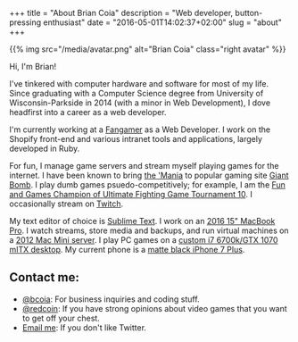 +++
title = "About Brian Coia"
description = "Web developer, button-pressing enthusiast"
date = "2016-05-01T14:02:37+02:00"
slug = "about"
+++

{{% img src="/media/avatar.png" alt="Brian Coia" class="right avatar" %}}

Hi, I'm Brian!

I've tinkered with computer hardware and software for most of my life. Since graduating with a Computer Science degree from University of Wisconsin-Parkside in 2014 (with a minor in Web Development), I dove headfirst into a career as a web developer.

I'm currently working at a [Fangamer](http://www.fangamer.com) as a Web Developer. I work on the Shopify front-end and various intranet tools and applications, largely developed in Ruby.

For fun, I manage game servers and stream myself playing games for the internet. I have been known to bring [the 'Mania](https://redco.in/tm) to popular gaming site [Giant Bomb](http://giantbomb.com). I play dumb games psuedo-competitively; for example, I am the [Fun and Games Champion of Ultimate Fighting Game Tournament 10](https://twitter.com/redcoin/status/576183007997886464). I occasionally stream on [Twitch](http://twitch.tv/redcoin).

My text editor of choice is [Sublime Text](https://www.sublimetext.com/3). I work on an [2016 15" MacBook Pro](http://www.everymac.com/systems/apple/macbook_pro/specs/macbook-pro-core-i7-2.9-15-late-2016-retina-display-touch-bar-specs.html). I watch streams, store media and backups, and run virtual machines on a [2012 Mac Mini server](http://www.everymac.com/systems/apple/mac_mini/specs/mac-mini-core-i7-2.3-late-2012-server-specs.html). I play PC games on a [custom i7 6700k/GTX 1070 mITX desktop](https://pcpartpicker.com/list/b2KXJV). My current phone is a [matte black iPhone 7 Plus](http://www.everymac.com/systems/apple/iphone/specs/apple-iphone-7-plus-att-t-mobile-global-a1784-specs.html).

## Contact me:

* [@bcoia](https://twitter.com/bcoia): For business inquiries and coding stuff.
* [@redcoin](https://twitter.com/redcoin): If you have strong opinions about video games that you want to get off your chest.
* [Email me](mailto:brian@briancoia.com): If you don't like Twitter.
